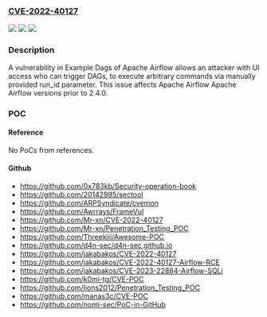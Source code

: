 ### [CVE-2022-40127](https://cve.mitre.org/cgi-bin/cvename.cgi?name=CVE-2022-40127)
![](https://img.shields.io/static/v1?label=Product&message=Apache%20Airflow&color=blue)
![](https://img.shields.io/static/v1?label=Version&message=Apache%20Airflow%3C%202.4.0%20&color=brighgreen)
![](https://img.shields.io/static/v1?label=Vulnerability&message=CWE-94%20Improper%20Control%20of%20Generation%20of%20Code%20('Code%20Injection')&color=brighgreen)

### Description

A vulnerability in Example Dags of Apache Airflow allows an attacker with UI access who can trigger DAGs, to execute arbitrary commands via manually provided run_id parameter. This issue affects Apache Airflow Apache Airflow versions prior to 2.4.0.

### POC

#### Reference
No PoCs from references.

#### Github
- https://github.com/0x783kb/Security-operation-book
- https://github.com/20142995/sectool
- https://github.com/ARPSyndicate/cvemon
- https://github.com/Awrrays/FrameVul
- https://github.com/Mr-xn/CVE-2022-40127
- https://github.com/Mr-xn/Penetration_Testing_POC
- https://github.com/Threekiii/Awesome-POC
- https://github.com/d4n-sec/d4n-sec.github.io
- https://github.com/jakabakos/CVE-2022-40127
- https://github.com/jakabakos/CVE-2022-40127-Airflow-RCE
- https://github.com/jakabakos/CVE-2023-22884-Airflow-SQLi
- https://github.com/k0mi-tg/CVE-POC
- https://github.com/lions2012/Penetration_Testing_POC
- https://github.com/manas3c/CVE-POC
- https://github.com/nomi-sec/PoC-in-GitHub

